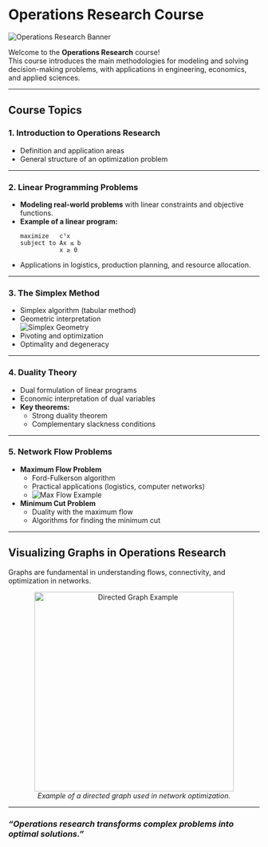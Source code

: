 # Operations Research Course

![Operations Research Banner](https://www.clipartmax.com/middle/m2i8i8K9H7d3N4d3_image-of-computer-with-graph-data-driven/)

Welcome to the **Operations Research** course!  
This course introduces the main methodologies for modeling and solving decision-making problems, with applications in engineering, economics, and applied sciences.

---

## Course Topics

### 1. Introduction to Operations Research

- Definition and application areas
- General structure of an optimization problem

---

### 2. Linear Programming Problems

- **Modeling real-world problems** with linear constraints and objective functions.
- **Example of a linear program:**
  ```plaintext
  maximize   cᵀx
  subject to Ax ≤ b
             x ≥ 0
  ```
- Applications in logistics, production planning, and resource allocation.

---

### 3. The Simplex Method

- Simplex algorithm (tabular method)
- Geometric interpretation  
  ![Simplex Geometry](https://upload.wikimedia.org/wikipedia/commons/0/0c/Simplex-method-3d.png)
- Pivoting and optimization
- Optimality and degeneracy

---

### 4. Duality Theory

- Dual formulation of linear programs
- Economic interpretation of dual variables
- **Key theorems:**
  - Strong duality theorem
  - Complementary slackness conditions

---

### 5. Network Flow Problems

- **Maximum Flow Problem**  
  - Ford-Fulkerson algorithm
  - Practical applications (logistics, computer networks)
  - ![Max Flow Example](https://upload.wikimedia.org/wikipedia/commons/4/4c/Maximum_flow.svg)
- **Minimum Cut Problem**
  - Duality with the maximum flow
  - Algorithms for finding the minimum cut

---

## Visualizing Graphs in Operations Research

Graphs are fundamental in understanding flows, connectivity, and optimization in networks.

<div align="center">
  <img src="https://upload.wikimedia.org/wikipedia/commons/thumb/c/c8/Directed_graph%2C_circo.svg/640px-Directed_graph%2C_circo.svg.png" alt="Directed Graph Example" width="400"/>
  <br/>
  <em>Example of a directed graph used in network optimization.</em>
</div>

---

### _“Operations research transforms complex problems into optimal solutions.”_

